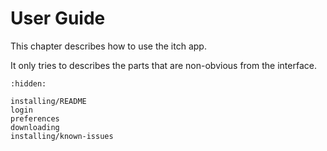 
# User Guide

This chapter describes how to use the itch app.

It only tries to describes the parts that are non-obvious from the interface.

```{toctree}
:hidden:

installing/README
login
preferences
downloading
installing/known-issues
```
